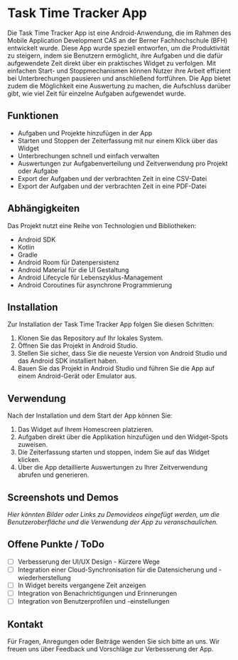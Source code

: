 # Task Time Tracker App

Die Task Time Tracker App ist eine Android-Anwendung, die im Rahmen des Mobile Application Development CAS an der Berner Fachhochschule (BFH) entwickelt wurde. Diese App wurde speziell entworfen, um die Produktivität zu steigern, indem sie Benutzern ermöglicht, ihre Aufgaben und die dafür aufgewendete Zeit direkt über ein praktisches Widget zu verfolgen. Mit einfachen Start- und Stoppmechanismen können Nutzer ihre Arbeit effizient bei Unterbrechungen pausieren und anschließend fortführen. Die App bietet zudem die Möglichkeit eine Auswertung zu machen, die Aufschluss darüber gibt, wie viel Zeit für einzelne Aufgaben aufgewendet wurde.

## Funktionen

- Aufgaben und Projekte hinzufügen in der App 
- Starten und Stoppen der Zeiterfassung mit nur einem Klick über das Widget
- Unterbrechungen schnell und einfach verwalten
- Auswertungen zur Aufgabenverteilung und Zeitverwendung pro Projekt oder Aufgabe
- Export der Aufgaben und der verbrachten Zeit in eine CSV-Datei
- Export der Aufgaben und der verbrachten Zeit in eine PDF-Datei

## Abhängigkeiten

Das Projekt nutzt eine Reihe von Technologien und Bibliotheken:

- Android SDK
- Kotlin
- Gradle
- Android Room für Datenpersistenz
- Android Material für die UI Gestaltung
- Android Lifecycle für Lebenszyklus-Management
- Android Coroutines für asynchrone Programmierung

## Installation

Zur Installation der Task Time Tracker App folgen Sie diesen Schritten:

1. Klonen Sie das Repository auf Ihr lokales System.
2. Öffnen Sie das Projekt in Android Studio.
3. Stellen Sie sicher, dass Sie die neueste Version von Android Studio und das Android SDK installiert haben.
4. Bauen Sie das Projekt in Android Studio und führen Sie die App auf einem Android-Gerät oder Emulator aus.

## Verwendung

Nach der Installation und dem Start der App können Sie:

1. Das Widget auf Ihrem Homescreen platzieren.
2. Aufgaben direkt über die Applikation hinzufügen und den Widget-Spots zuweisen.
3. Die Zeiterfassung starten und stoppen, indem Sie auf das Widget klicken.
4. Über die App detaillierte Auswertungen zu Ihrer Zeitverwendung abrufen und generieren.

## Screenshots und Demos

*Hier könnten Bilder oder Links zu Demovideos eingefügt werden, um die Benutzeroberfläche und die Verwendung der App zu veranschaulichen.*

## Offene Punkte / ToDo

- [ ] Verbesserung der UI/UX Design - Kürzere Wege
- [ ] Integration einer Cloud-Synchronisation für die Datensicherung und -wiederherstellung
- [ ] In Widget bereits vergangene Zeit anzeigen
- [ ] Integration von Benachrichtigungen und Erinnerungen
- [ ] Integration von Benutzerprofilen und -einstellungen

## Kontakt

Für Fragen, Anregungen oder Beiträge wenden Sie sich bitte an uns. Wir freuen uns über Feedback und Vorschläge zur Verbesserung der App.
